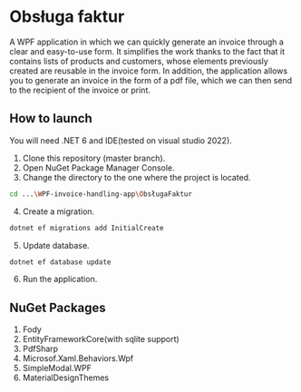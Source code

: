 # Obsługa faktur

A WPF application in which we can quickly generate an invoice through a clear and easy-to-use form. It simplifies the work thanks to the fact that it contains lists of products and customers, whose elements previously created are reusable in the invoice form. In addition, the application allows you to generate an invoice in the form of a pdf file, which we can then send to the recipient of the invoice or print.

## How to launch
You will need .NET 6 and IDE(tested on visual studio 2022).

1. Clone this repository (master branch).
2. Open NuGet Package Manager Console.
3. Change the directory to the one where the project is located.
```bash
cd ...\WPF-invoice-handling-app\ObsługaFaktur
```
4. Create a migration.
```bash
dotnet ef migrations add InitialCreate
```
5. Update database.
```bash
dotnet ef database update
```
6. Run the application.

## NuGet Packages
1. Fody
2. EntityFrameworkCore(with sqlite support)
3. PdfSharp
4. Microsof.Xaml.Behaviors.Wpf
5. SimpleModal.WPF
6. MaterialDesignThemes